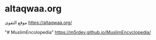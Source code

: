 # altaqwaa.org
موقع التقوى https://altaqwaa.org/

"# MuslimEncolopedia" 
https://m5rdev.github.io/MuslimEncyclopedia/
 
 
